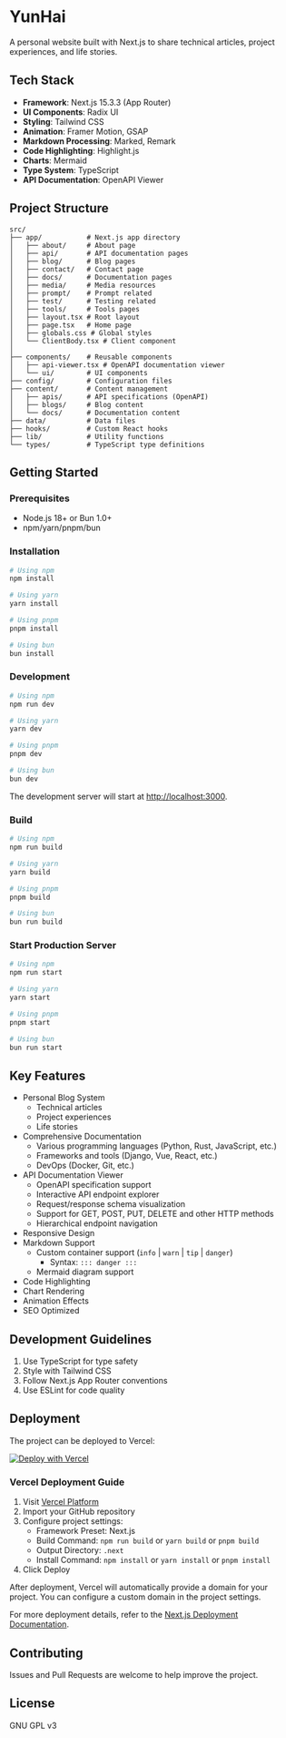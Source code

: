 # YunHai

A personal website built with Next.js to share technical articles, project experiences, and life stories.

## Tech Stack

- **Framework**: Next.js 15.3.3 (App Router)
- **UI Components**: Radix UI
- **Styling**: Tailwind CSS
- **Animation**: Framer Motion, GSAP
- **Markdown Processing**: Marked, Remark
- **Code Highlighting**: Highlight.js
- **Charts**: Mermaid
- **Type System**: TypeScript
- **API Documentation**: OpenAPI Viewer

## Project Structure

```
src/
├── app/           # Next.js app directory
│   ├── about/     # About page
│   ├── api/       # API documentation pages
│   ├── blog/      # Blog pages
│   ├── contact/   # Contact page
│   ├── docs/      # Documentation pages
│   ├── media/     # Media resources
│   ├── prompt/    # Prompt related
│   ├── test/      # Testing related
│   ├── tools/     # Tools pages
│   ├── layout.tsx # Root layout
│   ├── page.tsx   # Home page
│   ├── globals.css # Global styles
│   └── ClientBody.tsx # Client component
│
├── components/    # Reusable components
│   ├── api-viewer.tsx # OpenAPI documentation viewer
│   └── ui/        # UI components
├── config/        # Configuration files
├── content/       # Content management
│   ├── apis/      # API specifications (OpenAPI)
│   ├── blogs/     # Blog content
│   └── docs/      # Documentation content
├── data/          # Data files
├── hooks/         # Custom React hooks
├── lib/           # Utility functions
└── types/         # TypeScript type definitions
```

## Getting Started

### Prerequisites

- Node.js 18+ or Bun 1.0+
- npm/yarn/pnpm/bun

### Installation

```bash
# Using npm
npm install

# Using yarn
yarn install

# Using pnpm
pnpm install

# Using bun
bun install
```

### Development

```bash
# Using npm
npm run dev

# Using yarn
yarn dev

# Using pnpm
pnpm dev

# Using bun
bun dev
```

The development server will start at [http://localhost:3000](http://localhost:3000).

### Build

```bash
# Using npm
npm run build

# Using yarn
yarn build

# Using pnpm
pnpm build

# Using bun
bun run build
```

### Start Production Server

```bash
# Using npm
npm run start

# Using yarn
yarn start

# Using pnpm
pnpm start

# Using bun
bun run start
```

## Key Features

- Personal Blog System
  - Technical articles
  - Project experiences
  - Life stories
- Comprehensive Documentation
  - Various programming languages (Python, Rust, JavaScript, etc.)
  - Frameworks and tools (Django, Vue, React, etc.)
  - DevOps (Docker, Git, etc.)
- API Documentation Viewer
  - OpenAPI specification support
  - Interactive API endpoint explorer
  - Request/response schema visualization
  - Support for GET, POST, PUT, DELETE and other HTTP methods
  - Hierarchical endpoint navigation
- Responsive Design
- Markdown Support
  - Custom container support (`info` | `warn` | `tip` | `danger`)
     - Syntax: `::: danger :::`
  - Mermaid diagram support
- Code Highlighting
- Chart Rendering
- Animation Effects
- SEO Optimized

## Development Guidelines

1. Use TypeScript for type safety
2. Style with Tailwind CSS
3. Follow Next.js App Router conventions
4. Use ESLint for code quality

## Deployment

The project can be deployed to Vercel:

[![Deploy with Vercel](https://vercel.com/button)](https://vercel.com/new/clone?repository-url=https://github.com/2214372851/YUN)

### Vercel Deployment Guide

1. Visit [Vercel Platform](https://vercel.com/new?utm_medium=default-template&filter=next.js&utm_source=create-next-app&utm_campaign=create-next-app-readme)
2. Import your GitHub repository
3. Configure project settings:
   - Framework Preset: Next.js
   - Build Command: `npm run build` or `yarn build` or `pnpm build`
   - Output Directory: `.next`
   - Install Command: `npm install` or `yarn install` or `pnpm install`
4. Click Deploy

After deployment, Vercel will automatically provide a domain for your project. You can configure a custom domain in the project settings.

For more deployment details, refer to the [Next.js Deployment Documentation](https://nextjs.org/docs/app/building-your-application/deploying).

## Contributing

Issues and Pull Requests are welcome to help improve the project.

## License

GNU GPL v3

